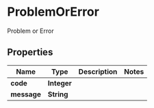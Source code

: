 

# ProblemOrError

Problem or Error

## Properties

Name | Type | Description | Notes
------------ | ------------- | ------------- | -------------
**code** | **Integer** |  | 
**message** | **String** |  | 



